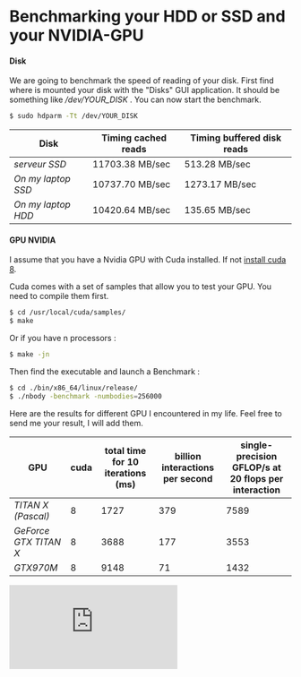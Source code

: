 # Benchmarking your HDD or SSD and your NVIDIA-GPU

#### Disk

We are going to benchmark the speed of reading of your disk.
First find where is mounted your disk with the "Disks" GUI application. It should be something like */dev/YOUR_DISK* .
You can now start the benchmark.

``` sh
$ sudo hdparm -Tt /dev/YOUR_DISK
```


Disk | Timing cached reads | Timing buffered disk reads
--- | --- | ---
*serveur SSD* | 11703.38 MB/sec | 513.28 MB/sec 
*On my laptop SSD* | 10737.70 MB/sec | 1273.17 MB/sec 
*On my laptop HDD* | 10420.64 MB/sec | 135.65 MB/sec



#### GPU NVIDIA
I assume that you have a Nvidia GPU with Cuda installed. If not [install cuda 8](https://github.com/ThibaultGROUEIX/workflow_and_installs/tree/master/torch_workflow.md).

Cuda comes with a set of samples that allow you to test your GPU. You need to compile them first.
``` sh
$ cd /usr/local/cuda/samples/
$ make
```
Or if you have n processors :
``` sh
$ make -jn
```

Then find the executable and launch a Benchmark :
``` sh
$ cd ./bin/x86_64/linux/release/
$ ./nbody -benchmark -numbodies=256000
```

Here are the results for different GPU I encountered in my life. Feel free to send me your result, I will add them.

GPU | cuda | total time for 10 iterations (ms) | billion interactions per second | single-precision GFLOP/s at 20 flops per interaction
--- | --- | --- | --- | ---
*TITAN X (Pascal)* | 8 | 1727 | 379 | 7589
*GeForce GTX TITAN X* | 8 | 3688 | 177 | 3553
*GTX970M* | 8 | 9148 | 71 | 1432


[![Analytics](https://ga-beacon.appspot.com/UA-91308638-2/github.com/ThibaultGROUEIX/workflow_and_installs/blob/master/benchmark.md?pixel)](https://github.com/ThibaultGROUEIX/workflow_and_installs/blob/master/benchmark.md)
